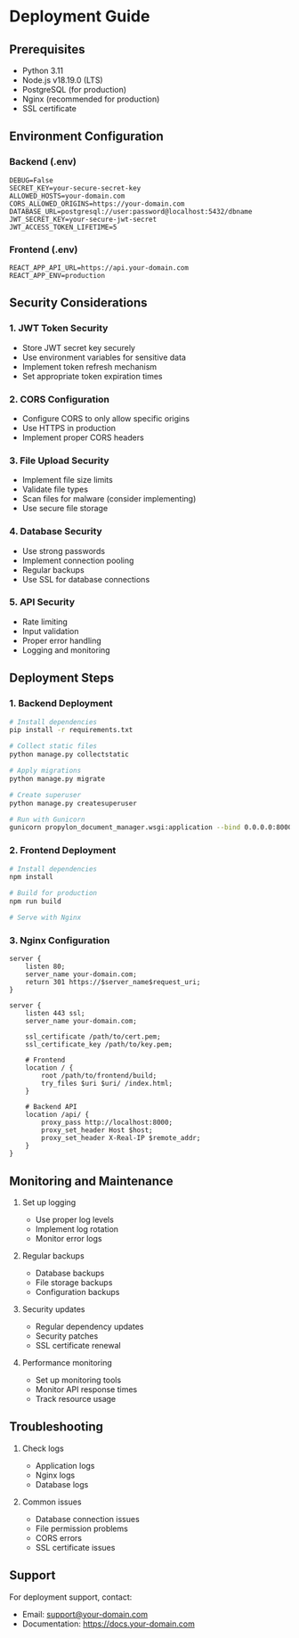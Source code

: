 # Deployment Guide

## Prerequisites

- Python 3.11
- Node.js v18.19.0 (LTS)
- PostgreSQL (for production)
- Nginx (recommended for production)
- SSL certificate

## Environment Configuration

### Backend (.env)

```env
DEBUG=False
SECRET_KEY=your-secure-secret-key
ALLOWED_HOSTS=your-domain.com
CORS_ALLOWED_ORIGINS=https://your-domain.com
DATABASE_URL=postgresql://user:password@localhost:5432/dbname
JWT_SECRET_KEY=your-secure-jwt-secret
JWT_ACCESS_TOKEN_LIFETIME=5
```

### Frontend (.env)

```env
REACT_APP_API_URL=https://api.your-domain.com
REACT_APP_ENV=production
```

## Security Considerations

### 1. JWT Token Security
- Store JWT secret key securely
- Use environment variables for sensitive data
- Implement token refresh mechanism
- Set appropriate token expiration times

### 2. CORS Configuration
- Configure CORS to only allow specific origins
- Use HTTPS in production
- Implement proper CORS headers

### 3. File Upload Security
- Implement file size limits
- Validate file types
- Scan files for malware (consider implementing)
- Use secure file storage

### 4. Database Security
- Use strong passwords
- Implement connection pooling
- Regular backups
- Use SSL for database connections

### 5. API Security
- Rate limiting
- Input validation
- Proper error handling
- Logging and monitoring

## Deployment Steps

### 1. Backend Deployment

```bash
# Install dependencies
pip install -r requirements.txt

# Collect static files
python manage.py collectstatic

# Apply migrations
python manage.py migrate

# Create superuser
python manage.py createsuperuser

# Run with Gunicorn
gunicorn propylon_document_manager.wsgi:application --bind 0.0.0.0:8000
```

### 2. Frontend Deployment

```bash
# Install dependencies
npm install

# Build for production
npm run build

# Serve with Nginx
```

### 3. Nginx Configuration

```nginx
server {
    listen 80;
    server_name your-domain.com;
    return 301 https://$server_name$request_uri;
}

server {
    listen 443 ssl;
    server_name your-domain.com;

    ssl_certificate /path/to/cert.pem;
    ssl_certificate_key /path/to/key.pem;

    # Frontend
    location / {
        root /path/to/frontend/build;
        try_files $uri $uri/ /index.html;
    }

    # Backend API
    location /api/ {
        proxy_pass http://localhost:8000;
        proxy_set_header Host $host;
        proxy_set_header X-Real-IP $remote_addr;
    }
}
```

## Monitoring and Maintenance

1. Set up logging
   - Use proper log levels
   - Implement log rotation
   - Monitor error logs

2. Regular backups
   - Database backups
   - File storage backups
   - Configuration backups

3. Security updates
   - Regular dependency updates
   - Security patches
   - SSL certificate renewal

4. Performance monitoring
   - Set up monitoring tools
   - Monitor API response times
   - Track resource usage

## Troubleshooting

1. Check logs
   - Application logs
   - Nginx logs
   - Database logs

2. Common issues
   - Database connection issues
   - File permission problems
   - CORS errors
   - SSL certificate issues

## Support

For deployment support, contact:
- Email: support@your-domain.com
- Documentation: https://docs.your-domain.com 
